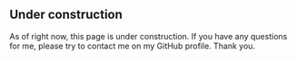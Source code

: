## Under construction

As of right now, this page is under construction. If you have any questions for me, please try to contact me on my GitHub profile. Thank you.